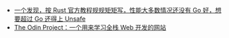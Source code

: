 - [一个发现，按 Rust 官方教程规规矩矩写，性能大多数情况还没有 Go 好，想要超过 Go 还得上 Unsafe](https://x.com/ariesdevil77/status/1835590521122967556)
- [The Odin Project：一个用来学习全栈 Web 开发的网站](https://x.com/knowledgefxg/status/1835692131324764264)